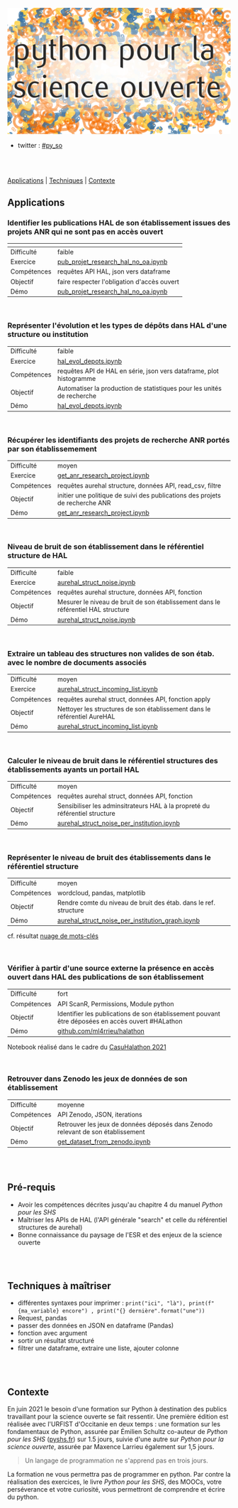 
![Python pour la science ouverte](./img/py_so_com.png)

* twitter : [#py_so](https://twitter.com/hashtag/py_so?src=hashtag_click)

<br />
<br />

[Applications](#applications) | [Techniques](#techniques-à-maîtriser) | [Contexte](#contexte)
 
## Applications

### Identifier les publications HAL de son établissement issues des projets ANR qui ne sont pas en accès ouvert

| <!-- -->| <!-- -->|
| ------ | ----------- |
|Difficulté| faible   |
|Exercice | [pub_projet_research_hal_no_oa.ipynb](exo/pub_projet_research_hal_no_oa.ipynb) |
|Compétences| requêtes API HAL, json vers dataframe|
|Objectif | faire respecter l'obligation d'accès ouvert|
|Démo | [pub_projet_research_hal_no_oa.ipynb](demo/pub_projet_research_hal_no_oa.ipynb)|

<br />


### Représenter l'évolution et les types de dépôts dans HAL d'une structure ou institution

| | |
| -------- |--------|
|Difficulté| faible |
|Exercice | [hal_evol_depots.ipynb](exo/hal_evol_depots.ipynb) |
|Compétences| requêtes API de HAL en série, json vers dataframe, plot histogramme|
|Objectif | Automatiser la production de statistiques pour les unités de recherche|
|Démo | [hal_evol_depots.ipynb](demo/hal_evol_depots.ipynb)|

<br />


### Récupérer les identifiants des projets de recherche ANR portés par son établissemement

| | |
| -------- |--------|
|Difficulté| moyen |
|Exercice | [get_anr_research_project.ipynb](exo/get_anr_research_project.ipynb) |
|Compétences| requêtes aurehal structure, données API, read_csv, filtre|
|Objectif | initier une politique de suivi des publications des projets de recherche ANR|
|Démo | [get_anr_research_project.ipynb](demo/get_anr_research_project.ipynb) |

<br />


### Niveau de bruit de son établissement dans le référentiel structure de HAL

| | |
| -------- |--------|
|Difficulté| faible |
|Exercice | [aurehal_struct_noise.ipynb](exo/aurehal_struct_noise.ipynb) |
|Compétences| requêtes aurehal structure, données API, fonction|
|Objectif | Mesurer le niveau de bruit de son établissement dans le référentiel HAL structure|
|Démo | [aurehal_struct_noise.ipynb](demo/aurehal_struct_noise.ipynb) |

<br />

### Extraire un tableau des structures non valides de son étab. avec le nombre de documents associés

| | |
| -------- |--------|
|Difficulté| moyen |
|Exercice | [aurehal_struct_incoming_list.ipynb](exo/aurehal_struct_incoming_list.ipynb) |
|Compétences| requêtes aurehal struct, données API, fonction apply|
|Objectif | Nettoyer les structures de son établissement dans le référentiel AureHAL|
|Démo | [aurehal_struct_incoming_list.ipynb](demo/aurehal_struct_incoming_list.ipynb)|


<br />

### Calculer le niveau de bruit dans le référentiel structures des établissements ayants un portail HAL

| | |
| -------- |--------|
|Difficulté| moyen  |
|Compétences| requêtes aurehal struct, données API, fonction|
|Objectif | Sensibiliser les adminsitrateurs HAL à la propreté du référentiel structure|
|Démo | [aurehal_struct_noise_per_institution.ipynb](exo/aurehal_struct_noise_per_institution.ipynb) |


<br />

### Représenter le niveau de bruit des établissements dans le référentiel structure

| | |
| -------- |--------|
|Difficulté| moyen  |
|Compétences| wordcloud, pandas, matplotlib|
|Objectif | Rendre comte du niveau de bruit des étab. dans le ref. structure|
|Démo | [aurehal_struct_noise_per_institution_graph.ipynb](exo/aurehal_struct_noise_per_institution_graph.ipynb) |


cf. résultat [nuage de mots-clés](img/noise-level-per-institution.png)

<br />


### Vérifier à partir d'une source externe la présence en accès ouvert dans HAL des publications de son établissement

| | |
| -------- |--------|
|Difficulté| fort  |
|Compétences| API ScanR, Permissions, Module python|
|Objectif | Identifier les publications de son établissement pouvant être déposées en accès ouvert #HALathon|
|Démo | [github.com/ml4rrieu/halathon](https://github.com/ml4rrieu/halathon)|

Notebook réalisé dans le cadre du [CasuHalathon 2021](https://casuhal2021.sciencesconf.org/resource/page/id/8) 

<br />


### Retrouver dans Zenodo les jeux de données de son établissement 

| | |
| -------- |--------|
|Difficulté| moyenne  |
|Compétences| API Zenodo, JSON, iterations |
|Objectif | Retrouver les jeux de données déposés dans Zenodo relevant de son établissement|
|Démo | [get_dataset_from_zenodo.ipynb](demo/get_dataset_from_zenodo.ipynb)|


<!--

_a_faire_


* Représenter ce que le WOS ne référence pas

Récupérer les données du BSO [Univ. Paris](https://github.com/ml4rrieu/bso_univ_paris). Identifier ce qui n'est pas dans le WOS. 


Identifier dans les chapitres d'ouvrage qui peuvent être déposés en Accès ouvert. pour Springer voir
https://oaamu.hypotheses.org/2197
-->

<br />
<br />

## Pré-requis

- Avoir les compétences décrites jusqu'au chapitre 4 du manuel _Python pour les SHS_ 
- Maîtriser les APIs de HAL (l'API générale "search" et celle du référentiel structures de aurehal)
- Bonne connaissance du paysage de l'ESR et des enjeux de la science ouverte

<br />
<br />

## Techniques à maîtriser

* différentes syntaxes pour imprimer : `print("ici", "là"), print(f"{ma_variable} encore") , print("{} dernière".format("une"))`
* Request, pandas
* passer des données en JSON en dataframe (Pandas)
* fonction avec argument 
* sortir un résultat structuré
* filtrer une dataframe, extraire une liste, ajouter colonne 

<br />
<br />

## Contexte

En juin 2021 le besoin d'une formation sur Python à destination des publics travaillant pour la science ouverte se fait ressentir. Une première édition est réalisée avec l'URFIST d'Occitanie en deux temps : une formation sur les fondamentaux de Python, assurée par Émilien Schultz co-auteur de _Python pour les SHS_ ([pyshs.fr](http://pyshs.fr/)) sur 1.5 jours, suivie d'une autre sur _Python pour la science ouverte_, assurée par Maxence Larrieu également sur 1,5 jours. 

> Un langage de programmation ne s'apprend pas en trois jours.

La formation ne vous permettra pas de programmer en python. Par contre la réalisation des exercices, le livre _Python pour les SHS_, des MOOCs, votre perséverance et votre curiosité, vous permettront de comprendre et écrire du python.

